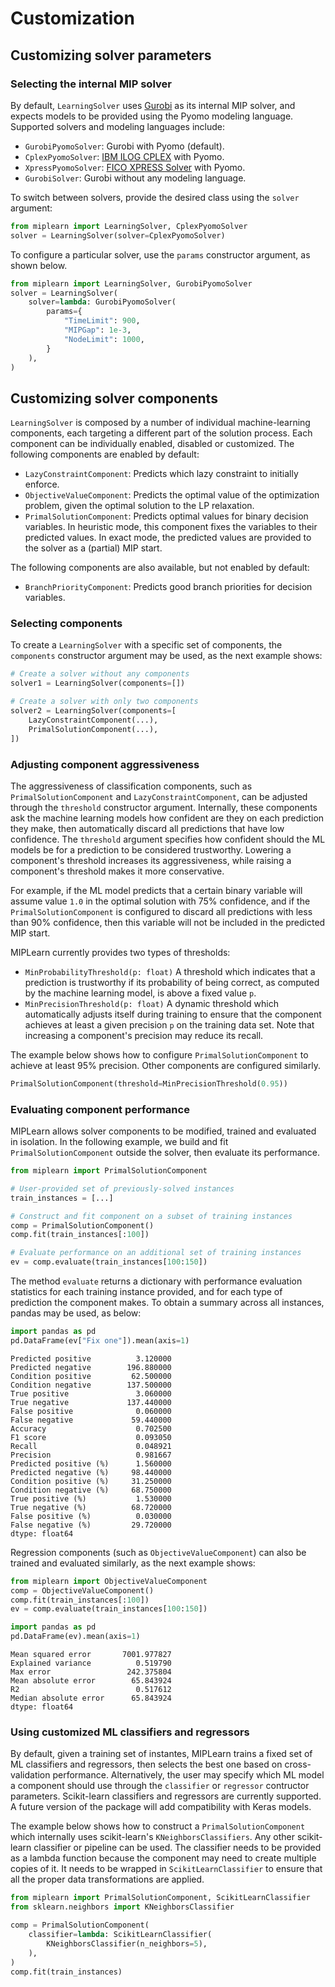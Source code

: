 # Customization

## Customizing solver parameters

### Selecting the internal MIP solver

By default, `LearningSolver` uses [Gurobi](https://www.gurobi.com/) as its internal MIP solver, and expects models to be provided using the Pyomo modeling language. Supported solvers and modeling languages include:

* `GurobiPyomoSolver`: Gurobi with Pyomo (default).
* `CplexPyomoSolver`: [IBM ILOG CPLEX](https://www.ibm.com/products/ilog-cplex-optimization-studio) with Pyomo.
* `XpressPyomoSolver`: [FICO XPRESS Solver](https://www.fico.com/en/products/fico-xpress-solver) with Pyomo.
* `GurobiSolver`: Gurobi without any modeling language.

To switch between solvers, provide the desired class using the `solver` argument:

```python
from miplearn import LearningSolver, CplexPyomoSolver
solver = LearningSolver(solver=CplexPyomoSolver)
```

To configure a particular solver, use the `params` constructor argument, as shown below.

```python
from miplearn import LearningSolver, GurobiPyomoSolver
solver = LearningSolver(
    solver=lambda: GurobiPyomoSolver(
        params={
            "TimeLimit": 900,
            "MIPGap": 1e-3,
            "NodeLimit": 1000,
        }
    ),
)
```


## Customizing solver components

`LearningSolver` is composed by a number of individual machine-learning components, each targeting a different part of the solution process. Each component can be individually enabled, disabled or customized. The following components are enabled by default:

* `LazyConstraintComponent`: Predicts which lazy constraint to initially enforce.
* `ObjectiveValueComponent`: Predicts the optimal value of the optimization problem, given the optimal solution to the LP relaxation.
* `PrimalSolutionComponent`: Predicts optimal values for binary decision variables. In heuristic mode, this component fixes the variables to their predicted values. In exact mode, the predicted values are provided to the solver as a (partial) MIP start.

The following components are also available, but not enabled by default:

* `BranchPriorityComponent`: Predicts good branch priorities for decision variables.

### Selecting components

To create a `LearningSolver` with a specific set of components, the `components` constructor argument may be used, as the next example shows:

```python
# Create a solver without any components
solver1 = LearningSolver(components=[])

# Create a solver with only two components
solver2 = LearningSolver(components=[
    LazyConstraintComponent(...),
    PrimalSolutionComponent(...),
])
```

### Adjusting component aggressiveness

The aggressiveness of classification components, such as `PrimalSolutionComponent` and `LazyConstraintComponent`, can be adjusted through the `threshold` constructor argument. Internally, these components ask the machine learning models how confident are they on each prediction they make, then automatically discard all predictions that have low confidence. The `threshold` argument specifies how confident should the ML models be for a prediction to be considered trustworthy. Lowering a component's threshold increases its aggressiveness, while raising a component's threshold makes it more conservative.

For example, if the ML model predicts that a certain binary variable will assume value `1.0` in the optimal solution with 75% confidence, and if the `PrimalSolutionComponent` is configured to discard all predictions with less than 90% confidence, then this variable will not be included in the predicted MIP start.

MIPLearn currently provides two types of thresholds:

* `MinProbabilityThreshold(p: float)` A threshold which indicates that a prediction is trustworthy if its probability of being correct, as computed by the machine learning model, is above a fixed value `p`.
* `MinPrecisionThreshold(p: float)` A dynamic threshold which automatically adjusts itself during training to ensure that the component achieves at least a given precision `p` on the training data set. Note that increasing a component's precision may reduce its recall.

The example below shows how to configure `PrimalSolutionComponent` to achieve at least 95% precision. Other components are configured similarly.

```python
PrimalSolutionComponent(threshold=MinPrecisionThreshold(0.95))
```

### Evaluating component performance

MIPLearn allows solver components to be modified, trained and evaluated in isolation. In the following example, we build and
fit `PrimalSolutionComponent` outside the solver, then evaluate its performance.

```python
from miplearn import PrimalSolutionComponent

# User-provided set of previously-solved instances
train_instances = [...]

# Construct and fit component on a subset of training instances
comp = PrimalSolutionComponent()
comp.fit(train_instances[:100])

# Evaluate performance on an additional set of training instances
ev = comp.evaluate(train_instances[100:150])
``` 

The method `evaluate` returns a dictionary with performance evaluation statistics for each training instance provided,
and for each type of prediction the component makes. To obtain a summary across all instances, pandas may be used, as below:

```python
import pandas as pd
pd.DataFrame(ev["Fix one"]).mean(axis=1)
```
```text
Predicted positive          3.120000
Predicted negative        196.880000
Condition positive         62.500000
Condition negative        137.500000
True positive               3.060000
True negative             137.440000
False positive              0.060000
False negative             59.440000
Accuracy                    0.702500
F1 score                    0.093050
Recall                      0.048921
Precision                   0.981667
Predicted positive (%)      1.560000
Predicted negative (%)     98.440000
Condition positive (%)     31.250000
Condition negative (%)     68.750000
True positive (%)           1.530000
True negative (%)          68.720000
False positive (%)          0.030000
False negative (%)         29.720000
dtype: float64
```

Regression components (such as `ObjectiveValueComponent`) can also be trained and evaluated similarly,
as the next example shows:

```python
from miplearn import ObjectiveValueComponent
comp = ObjectiveValueComponent()
comp.fit(train_instances[:100])
ev = comp.evaluate(train_instances[100:150])

import pandas as pd
pd.DataFrame(ev).mean(axis=1)
```
```text
Mean squared error       7001.977827
Explained variance          0.519790
Max error                 242.375804
Mean absolute error        65.843924
R2                          0.517612
Median absolute error      65.843924
dtype: float64
```

### Using customized ML classifiers and regressors

By default, given a training set of instantes, MIPLearn trains a fixed set of ML classifiers and regressors, then selects the best one based on cross-validation performance. Alternatively, the user may specify which ML model a component should use through the `classifier` or `regressor` contructor parameters. Scikit-learn classifiers and regressors are currently supported. A future version of the package will add compatibility with Keras models.

The example below shows how to construct a `PrimalSolutionComponent` which internally uses scikit-learn's `KNeighborsClassifiers`. Any other scikit-learn classifier or pipeline can be used. The classifier needs to be provided as a lambda function because the component may need to create multiple copies of it. It needs to be wrapped in `ScikitLearnClassifier` to ensure that all the proper data transformations are applied.

```python
from miplearn import PrimalSolutionComponent, ScikitLearnClassifier
from sklearn.neighbors import KNeighborsClassifier

comp = PrimalSolutionComponent(
    classifier=lambda: ScikitLearnClassifier(
        KNeighborsClassifier(n_neighbors=5),
    ),
)
comp.fit(train_instances)
``` 
